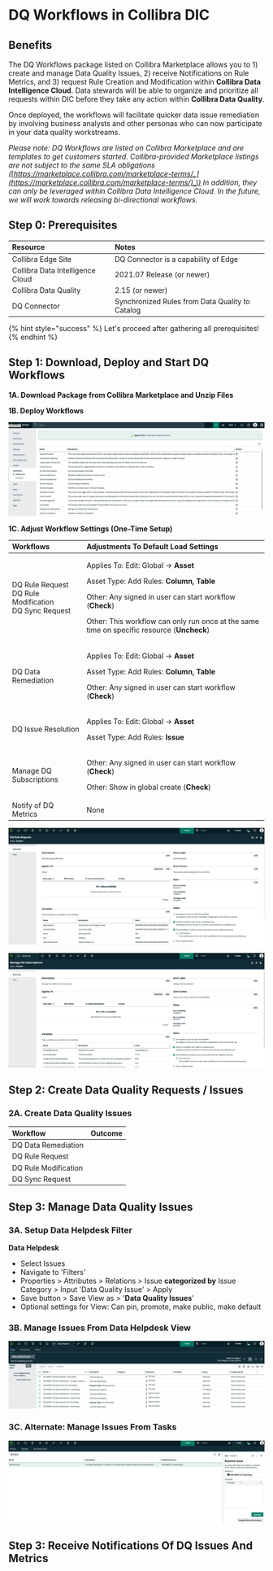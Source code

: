 # DQ Workflows in Collibra DIC

## Benefits <a id="benefits"></a>

The DQ Workflows package listed on Collibra Marketplace allows you to 1\) create and manage Data Quality Issues, 2\) receive Notifications on Rule Metrics, and 3\) request Rule Creation and Modification within **Collibra Data Intelligence Cloud**. Data stewards will be able to organize and prioritize all requests within DIC before they take any action within **Collibra Data Quality**. 

Once deployed, the workflows will facilitate quicker data issue remediation by involving business analysts and other personas who can now participate in your data quality workstreams.

_Please note: DQ Workflows are listed on Collibra Marketplace and are templates to get customers started. Collibra-provided Marketplace listings are not subject to the same SLA obligations \(_[_https://marketplace.collibra.com/marketplace-terms/_](https://marketplace.collibra.com/marketplace-terms/)_\)  In addition, they can only be leveraged within Collibra Data Intelligence Cloud. In the future, we will work towards releasing bi-directional workflows._

## Step 0: Prerequisites <a id="step-0-prerequisites"></a>

| **Resource** | Notes |
| :--- | :--- |
| Collibra Edge Site | DQ Connector is a capability of Edge |
| Collibra Data Intelligence Cloud | 2021.07 Release \(or newer\) |
| Collibra Data Quality | 2.15 \(or newer\) |
| DQ Connector | Synchronized Rules from Data Quality to Catalog |

{% hint style="success" %}
Let's proceed after gathering all prerequisites!
{% endhint %}

## Step 1: Download, Deploy and Start DQ Workflows <a id="step-1-create-and-configure-edge-and-dq-connector"></a>

**1A. Download Package from Collibra Marketplace and Unzip Files**

**1B. Deploy Workflows** 

![](../.gitbook/assets/image%20%2820%29.png)

**1C. Adjust Workflow Settings \(One-Time Setup\)**

<table>
  <thead>
    <tr>
      <th style="text-align:left"><b>Workflows</b>
      </th>
      <th style="text-align:left">Adjustments To Default Load Settings</th>
    </tr>
  </thead>
  <tbody>
    <tr>
      <td style="text-align:left">DQ Rule Request
        <br />DQ Rule Modification
        <br />DQ Sync Request</td>
      <td style="text-align:left">
        <p>Applies To: Edit: Global -&gt; <b>Asset</b>
        </p>
        <p>Asset Type: Add Rules: <b>Column, Table</b>
        </p>
        <p>Other: Any signed in user can start workflow (<b>Check</b>)</p>
        <p>Other: This workflow can only run once at the same time on specific resource
          (<b>Uncheck</b>)</p>
      </td>
    </tr>
    <tr>
      <td style="text-align:left">DQ Data Remediation</td>
      <td style="text-align:left">
        <p>Applies To: Edit: Global -&gt; <b>Asset</b>
        </p>
        <p>Asset Type: Add Rules: <b>Column, Table</b>
        </p>
        <p>Other: Any signed in user can start workflow (<b>Check</b>)</p>
      </td>
    </tr>
    <tr>
      <td style="text-align:left">DQ Issue Resolution</td>
      <td style="text-align:left">
        <p>Applies To: Edit: Global -&gt; <b>Asset</b>
        </p>
        <p>Asset Type: Add Rules: <b>Issue</b>
        </p>
      </td>
    </tr>
    <tr>
      <td style="text-align:left">Manage DQ Subscriptions</td>
      <td style="text-align:left">
        <p>Other: Any signed in user can start workflow (<b>Check</b>)</p>
        <p>Other: Show in global create (<b>Check</b>)</p>
      </td>
    </tr>
    <tr>
      <td style="text-align:left">Notify of DQ Metrics</td>
      <td style="text-align:left">None</td>
    </tr>
  </tbody>
</table>

![Example: DQ Rule Request ](../.gitbook/assets/image%20%2830%29.png)

![Example: Manage DQ Subscriptions ](../.gitbook/assets/image%20%2817%29.png)

## **Step 2: Create Data Quality Requests / Issues**

### **2A. Create Data Quality Issues**

| Workflow | Outcome |
| :--- | :--- |
| DQ Data Remediation |  |
| DQ Rule Request |  |
| DQ Rule Modification |  |
| DQ Sync Request |  |

## Step 3: Manage Data Quality Issues

### 3A. Setup Data Helpdesk Filter

**Data Helpdesk**

* Select Issues
* Navigate to 'Filters'
* Properties &gt; Attributes &gt; Relations &gt; Issue **categorized by** Issue Category &gt; Input 'Data Quality Issue' &gt; Apply
* Save button &gt; Save View as &gt; '**Data Quality Issues**'
* Optional settings for View: Can pin, promote, make public, make default

### 3B. Manage Issues From Data Helpdesk View

![](../.gitbook/assets/image%20%2822%29.png)

### 3C. Alternate: Manage Issues From Tasks

![](../.gitbook/assets/image%20%2832%29.png)

## Step 3: Receive Notifications Of DQ Issues And Metrics

